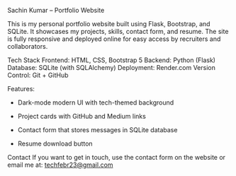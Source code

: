 Sachin Kumar – Portfolio Website

This is my personal portfolio website built using Flask, Bootstrap, and SQLite. It showcases my projects, skills, contact form, and resume. The site is fully responsive and deployed online for easy access by recruiters and collaborators.

Tech Stack
Frontend: HTML, CSS, Bootstrap 5
Backend: Python (Flask)
Database: SQLite (with SQLAlchemy)
Deployment: Render.com
Version Control: Git + GitHub

Features:

- Dark-mode modern UI with tech-themed background

- Project cards with GitHub and Medium links

- Contact form that stores messages in SQLite database

- Resume download button


Contact
If you want to get in touch, use the contact form on the website or email me at: techfebr23@gmail.com